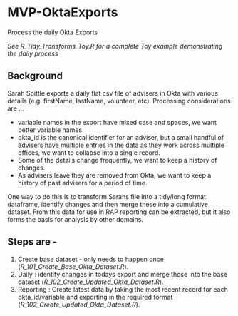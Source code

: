 # MVP-OktaExports
Process the daily Okta Exports

*See R_Tidy_Transforms_Toy.R for a complete Toy example demonstrating the daily process*

## Background
Sarah Spittle exports a daily flat csv file of advisers in Okta with various details (e.g. firstName, lastName, volunteer, etc). Processing considerations are ...
- variable names in the export have mixed case and spaces, we want better variable names
- okta_id is the canonical identifier for an adviser, but a small handful of advisers have multiple entries in the data as they work across multiple offices, we want to collapse into a single record.
- Some of the details change frequently, we want to keep a history of changes.
- As advisers leave they are removed from Okta, we want to keep a history of past advisers for a period of time.

One way to do this is to transform Sarahs file into a tidy/long format dataframe, identify changes and then merge these into a cumulative dataset. From this data for use in RAP reporting can be extracted, but it also forms the basis for analysis by other domains.

## Steps are -

1. Create base dataset - only needs to happen once (*R_101_Create_Base_Okta_Dataset.R*).
2. Daily : identify changes in todays export and merge those into the base dataset (*R_102_Create_Updated_Okta_Dataset.R*). 
3. Reporting : Create latest data by taking the most recent record for each okta_id/variable and exporting in the required format (*R_102_Create_Updated_Okta_Dataset.R*).
